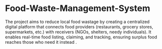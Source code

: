 # Food-Waste-Management-System
The project aims to reduce local food wastage by creating a centralized digital platform that connects  food providers (restaurants, grocery stores, supermarkets, etc.) with receivers (NGOs, shelters, needy individuals).  It enables real-time food listing, claiming, and tracking, ensuring surplus food reaches those who need it instead .
